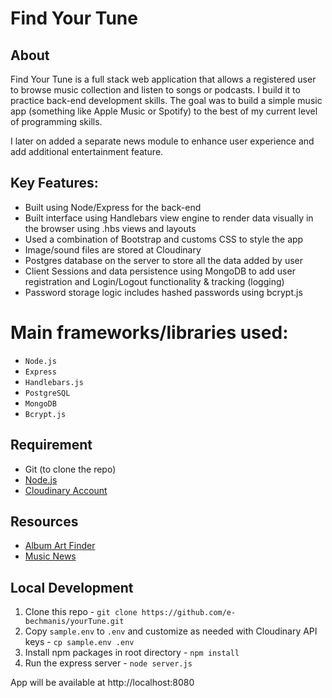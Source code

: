 # Find Your Tune

## About
Find Your Tune is a full stack web application that allows a registered user to browse music collection and listen to songs or podcasts. I build it to practice back-end development skills. The goal was to build a simple music app (something like Apple Music or Spotify) to the best of my current level of programming skills.

I later on added a separate news module to enhance user experience and add additional entertainment feature.

## Key Features:

*  Built using Node/Express for the back-end
*  Built interface using Handlebars view engine to render data visually in the browser using .hbs views and layouts
*  Used a combination of Bootstrap and customs CSS to style the app
*  Image/sound files are stored at Cloudinary
*  Postgres database on the server to store all the data added by user
*  Client Sessions and data persistence using MongoDB to add user registration and Login/Logout functionality & tracking (logging)
*  Password storage logic includes hashed passwords using bcrypt.js

# Main frameworks/libraries used:

* `Node.js`
* `Express`
* `Handlebars.js`
* `PostgreSQL`
* `MongoDB`
* `Bcrypt.js`

## Requirement
- Git (to clone the repo)
- [Node.js](https://nodejs.org/en/)
- [Cloudinary Account](https://cloudinary.com/)

## Resources 
- [Album Art Finder](https://bendodson.com/projects/itunes-artwork-finder/)
- [Music News](https://www.nme.com/news/music)

## Local Development 
1. Clone this repo - `git clone https://github.com/e-bechmanis/yourTune.git`
2. Copy `sample.env` to `.env` and customize as needed with Cloudinary API keys - `cp sample.env .env`
3. Install npm packages in root directory - `npm install`
4. Run the express server - `node server.js`

App will be available at http://localhost:8080
